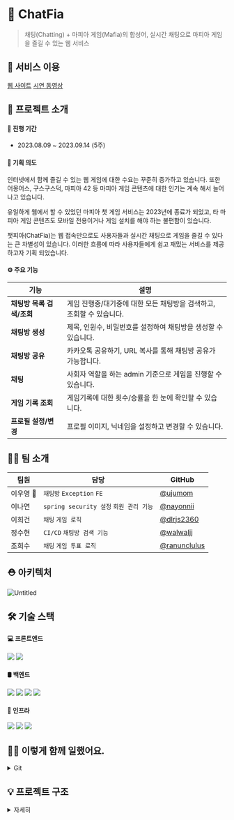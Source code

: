 # 🧾 ChatFia

> 채팅(Chatting) + 마피아 게임(Mafia)의 합성어, 실시간 채팅으로 마피아 게임을 즐길 수 있는 웹 서비스

## 📎 서비스 이용
[웹 사이트](http://ec2-3-34-5-192.ap-northeast-2.compute.amazonaws.com:8080/v1/login-page)
[시연 동영상](https://www.youtube.com/watch?v=GAc3Ts8aYCA)


## 🎇 프로젝트 소개
#### 📅 진행 기간 
- 2023.08.09 ~ 2023.09.14 (5주)

#### 🎯 기획 의도
인터넷에서 함께 즐길 수 있는 웹 게임에 대한 수요는 꾸준히 증가하고 있습니다. 또한 어몽어스, 구스구스덕, 마피아 42 등 마피아 게임 콘텐츠에 대한 인기는 계속 해서 늘어나고 있습니다. 

유일하게 웹에서 할 수 있었던 마피아 챗 게임 서비스는 2023년에 종료가 되었고, 타 마피아 게임 콘텐츠도 모바일 전용이거나 게임 설치를 해야 하는 불편함이 있습니다.

챗피아(ChatFia)는 웹 접속만으로도 사용자들과 실시간 채팅으로 게임을 즐길 수 있다는 큰 차별성이 있습니다. 이러한 흐름에 따라 사용자들에게 쉽고 재밌는 서비스를 제공하고자 기획 되었습니다.


#### ⚙️ 주요 기능

| **기능**            | **설명**                                                     |
| ------------------- | ------------------------------------------------------------ |
| **채팅방 목록 검색/조회**     | 게임 진행중/대기중에 대한 모든 채팅방을 검색하고, 조회할 수 있습니다. |
| **채팅방 생성** |  제목, 인원수, 비밀번호를 설정하여 채팅방을 생성할 수 있습니다. |
| **채팅방 공유**       |  카카오톡 공유하기, URL 복사를 통해 채팅방 공유가 가능합니다. |
| **채팅**  | 사회자 역할을 하는 admin 기준으로 게임을 진행할 수 있습니다.  |
| **게임 기록 조회**       | 게임기록에 대한 횟수/승률을 한 눈에 확인할 수 있습니다. |
| **프로필 설정/변경**     | 프로필 이미지, 닉네임을 설정하고 변경할 수 있습니다. |


## 🐱‍💻 팀 소개
| 팀원     | 담당                      | GitHub                                           |
| -------- | ------------------------- | ------------------------------------------------ |
| 이우영 👑 |  `채팅방` `Exception` `FE`  | [@ujumom](https://github.com/ujumom)  |
| 이나연   |    `spring security 설정` `회원 관리 기능`       |     [@nayonnii](https://github.com/nayonnii)      |
| 이희건   |    `채팅` `게임 로직`       |         [@dlrjs2360](https://github.com/dlrjs2360)    |
| 정수현   |   `CI/CD` `채팅방 검색 기능`         |    [@walwaljj](https://github.com/walwaljj)       |
| 조희수   |    `채팅` `게임 투표 로직`      |   [@ranunclulus]()         |

## ⛑ 아키텍처
![Untitled](https://github.com/ujumom/Backend/assets/76635279/6b41721b-30db-47b4-a011-6f01382eae68)


## 🛠️ 기술 스택

#### 💻 프론트엔드
<img src="https://img.shields.io/badge/Thymeleaf-3DDC84?style=for-the-badge&logo=Thymeleaf&logoColor=white"> <img src="https://img.shields.io/badge/Javascript-FFCA28?style=for-the-badge&logo=Javascript&logoColor=white"> 

#### 🛢 백엔드
<img src="https://img.shields.io/badge/Spring Boot-6DB33F?style=for-the-badge&logo=Spring-Boot&logoColor=white"> <img src="https://img.shields.io/badge/Websocket-59666C?style=for-the-badge&logo=Websocket&logoColor=white"> <img src="https://img.shields.io/badge/MySQL-4479A1?style=for-the-badge&logo=MySQL&logoColor=white"> <img src="https://img.shields.io/badge/Redis-59666C?style=for-the-badge&logo=Redis&logoColor=white"> 

#### 📡 인프라
<img src="https://img.shields.io/badge/GithubAction-007396?style=for-the-badge&logo=GithubAction&logoColor=white"> <img src="https://img.shields.io/badge/Docker-2496ED?style=for-the-badge&logo=Docker&logoColor=white"> <img src="https://img.shields.io/badge/Amazon AWS-232F3E?style=for-the-badge&logo=Amazon AWS&logoColor=white">

## 🐱‍💻 이렇게 함께 일했어요.
<details> <summary>Git</summary> <div markdown="1">

**Git-flow를 사용했어요.**
![Untitled (1)](https://github.com/ujumom/Backend/assets/76635279/b19ad97d-f63d-4888-b1ca-bb8fa6355083)
- issue template 작성 - 브랜치 생성 - 작업 완료 - pull request templates 작성 - develop merge - test

  
**branch 생성 규칙**
- 모든 기능은 develop 브랜치에서 새 브랜치를 생성하여 작업
- [기능]/[이슈 번호] 로 브랜치 생성


**commit 생성 규칙**
#✨ feat: <새로운 기능>
#🚚 chore: 코드 의미에 영향을 주지 않는 변경사항 (형식 지정, 세미콜론 누락, gitignore 등)
#👷 ci: CI, 자동화 기능
#📝 docs: 문서의 추가, 수정, 삭제
#♻️ refactor: 코드 리팩토링
#🧪 test: 테스트 추가, 수정, 삭제 (비즈니스 로직에 변경 없음)
#💄 style: 코드 스타일 혹은 포맷 등에 관한 커밋
#⏪ revert: 깃 revert
#⚡️ perf: 퍼포먼스 상향
#🐛 fix: 버그

</div> </details>

## 💡 프로젝트 구조
<details>
    <summary>자세히</summary>

    
    ├─java
    │  └─com
    │      └─springles
    │          │  SpringlesApplication.java
    │          │
    │          ├─config
    │          │      LoginFailureHandler.java
    │          │      LoginSuccessHandler.java
    │          │      MailConfig.java
    │          │      QueryDslConfig.java
    │          │      RedisConfig.java
    │          │      RedisInitializer.java
    │          │      SwaggerConfig.java
    │          │      TimeConfig.java
    │          │      WebSecurityConfig.java
    │          │      WebSocketStompConfig.java
    │          │
    │          ├─controller
    │          │  ├─api
    │          │  │      ChatRoomController.java
    │          │  │      CookieController.java
    │          │  │      MemberController.java
    │          │  │
    │          │  ├─message
    │          │  │      MessageController.java
    │          │  │      VoteController.java
    │          │  │
    │          │  └─ui
    │          │          ChatRoomUiController.java
    │          │          ChatUiController.java
    │          │          MemberUiController.java
    │          │
    │          ├─domain
    │          │  ├─base
    │          │  │      .keep
    │          │  │
    │          │  ├─constants
    │          │  │      BaseEnumCode.java
    │          │  │      ChatRoomCode.java
    │          │  │      GamePhase.java
    │          │  │      GameRole.java
    │          │  │      GameRoleNum.java
    │          │  │      Level.java
    │          │  │      ProfileImg.java
    │          │  │      ResponseCode.java
    │          │  │
    │          │  ├─dto
    │          │  │  ├─chatroom
    │          │  │  │      ChatRoomCreateResponseDto.java
    │          │  │  │      ChatRoomReqDTO.java
    │          │  │  │      ChatRoomResponseDto.java
    │          │  │  │      ChatRoomUpdateReqDto.java
    │          │  │  │
    │          │  │  ├─cookie
    │          │  │  │      CookieSetRequest.java
    │          │  │  │
    │          │  │  ├─member
    │          │  │  │      MemberCreateRequest.java
    │          │  │  │      MemberDeleteRequest.java
    │          │  │  │      MemberInfoResponse.java
    │          │  │  │      MemberLoginRequest.java
    │          │  │  │      MemberLoginResponse.java
    │          │  │  │      MemberProfileCreateRequest.java
    │          │  │  │      MemberProfileRead.java
    │          │  │  │      MemberProfileResponse.java
    │          │  │  │      MemberProfileUpdateRequest.java
    │          │  │  │      MemberRecordResponse.java
    │          │  │  │      MemberSimpleProfileResponse.java
    │          │  │  │      MemberUpdateRequest.java
    │          │  │  │      MemberVertifIdRequest.java
    │          │  │  │      MemberVertifPwRequest.java
    │          │  │  │      PlayerInfoRequest.java
    │          │  │  │      PlayerInfoResponse.java
    │          │  │  │
    │          │  │  ├─message
    │          │  │  │      DayDiscussionMessage.java
    │          │  │  │      DayEliminationMessage.java
    │          │  │  │      NightVoteMessage.java
    │          │  │  │      RoleExplainMessage.java
    │          │  │  │
    │          │  │  ├─response
    │          │  │  │      PlayerStatus.java
    │          │  │  │      ResResult.java
    │          │  │  │
    │          │  │  └─vote
    │          │  │          ConfirmResultResponseDto.java
    │          │  │          GameSessionVoteRequestDto.java
    │          │  │          VoteResultResponseDto.java
    │          │  │
    │          │  └─entity
    │          │          BlackListToken.java
    │          │          ChatRoom.java
    │          │          GameRecord.java
    │          │          GameSession.java
    │          │          Member.java
    │          │          MemberGameInfo.java
    │          │          MemberRecord.java
    │          │          Player.java
    │          │          RefreshToken.java
    │          │          Vote.java
    │          │          VoteInfo.java
    │          │
    │          ├─exception
    │          │  │  CustomException.java
    │          │  │  ErrorResponse.java
    │          │  │  GlobalExceptionHandler.java
    │          │  │
    │          │  └─constants
    │          │          ErrorCode.java
    │          │
    │          ├─game
    │          │  │  ChatMessage.java
    │          │  │  DayDiscussionManager.java
    │          │  │  DayEliminationManager.java
    │          │  │  DayToNightManager.java
    │          │  │  GameSessionManager.java
    │          │  │  MessageManager.java
    │          │  │  NightVoteManager.java
    │          │  │  RoleManager.java
    │          │  │
    │          │  └─task
    │          │          VoteFinTimerTask.java
    │          │
    │          ├─jwt
    │          │      JwtExceptionFilter.java
    │          │      JwtTokenFilter.java
    │          │      JwtTokenUtils.java
    │          │
    │          ├─repository
    │          │  │  BlackListTokenRedisRepository.java
    │          │  │  ChatRoomJpaRepository.java
    │          │  │  GameRecordJpaRepository.java
    │          │  │  GameSessionRedisRepository.java
    │          │  │  MemberGameInfoJpaRepository.java
    │          │  │  MemberJpaRepository.java
    │          │  │  MemberRecordJpaRepository.java
    │          │  │  PlayerRedisRepository.java
    │          │  │  RefreshTokenRedisRepository.java
    │          │  │  VoteRedisRepository.java
    │          │  │  VoteRepository.java
    │          │  │
    │          │  ├─custom
    │          │  │      ChatRoomJpaRepositoryCustom.java
    │          │  │      MemberJpaRepositoryCustom.java
    │          │  │
    │          │  ├─impl
    │          │  │      ChatRoomJpaRepositoryImpl.java
    │          │  │      MemberJpaRepositoryImpl.java
    │          │  │
    │          │  └─support
    │          │          Querydsl4RepositorySupport.java
    │          │
    │          ├─service
    │          │  │  ChatRoomService.java
    │          │  │  CookieService.java
    │          │  │  GameSessionVoteService.java
    │          │  │  MemberService.java
    │          │  │
    │          │  └─impl
    │          │          ChatRoomServiceImpl.java
    │          │          CookieServiceImpl.java
    │          │          GameSessionVoteServiceImpl.java
    │          │          MemberServiceImpl.java
    │          │
    │          └─valid
    │                  ValidationGroups.java
    │                  ValidationSequence.java
    │
    └─resources
    │  application-dev.yml
    │  application-prod.yml
    │  application-redis.yml
    │  application.yml
    │  data.sql
    │
    ├─static
    │  ├─css
    │  │      basic.css
    │  │
    │  ├─images
    │  │  │  icon_chatroom_info.png
    │  │  │  icon_lv_info_btn.png
    │  │  │  lock.png
    │  │  │  logo.png
    │  │  │  profile.png
    │  │  │  profile_01.jpg
    │  │  │  profile_02.jpg
    │  │  │  profile_03.jpg
    │  │  │  profile_04.jpg
    │  │  │  profile_05.jpg
    │  │  │  profile_06.jpg
    │  │  │  search.png
    │  │  │
    │  │  └─level
    │  │          ASSOCIATE.png
    │  │          BEGINNER.png
    │  │          BOSS.png
    │  │          CAPTAIN.png
    │  │          SOLDIER.png
    │  │          UNDERBOSS.png
    │  │
    │  └─js
    │          stomp.js
    │
    └─templates
    │  chat-lobby.html
    │  chat-room.html
    │  rooms.html
    │
    ├─fragments
    │      footer.html
    │      header.html
    │
    ├─home
    │      add.html
    │      index.html
    │
    ├─layouts
    │      basic.html
    │
    └─member
          login.html
          member-info.html
          member-sign-out.html
          my-page.html
          profile-change.html
          profile-settings.html
          sign-up.html
          vertification-id.html
    
    

</details>
